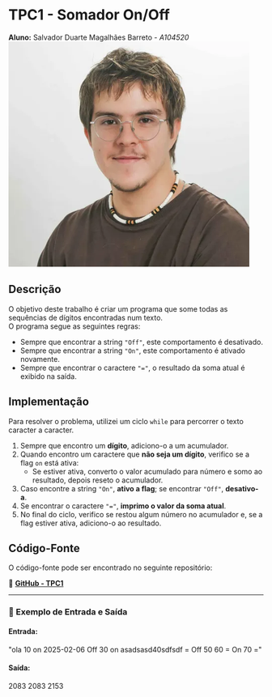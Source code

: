 # TPC1 - Somador On/Off  

**Aluno:** Salvador Duarte Magalhães Barreto - *A104520*  
![Alt text](https://github.com/R7ptide/PL2025-A104520/blob/main/image.png)

## Descrição  

O objetivo deste trabalho é criar um programa que some todas as sequências de dígitos encontradas num texto.  
O programa segue as seguintes regras:  

- Sempre que encontrar a string `"Off"`, este comportamento é desativado.  
- Sempre que encontrar a string `"On"`, este comportamento é ativado novamente.  
- Sempre que encontrar o caractere `"="`, o resultado da soma atual é exibido na saída.  

## Implementação  

Para resolver o problema, utilizei um ciclo `while` para percorrer o texto caracter a caracter.  

1. Sempre que encontro um **dígito**, adiciono-o a um acumulador.  
2. Quando encontro um caractere que **não seja um dígito**, verifico se a flag `on` está ativa:  
   - Se estiver ativa, converto o valor acumulado para número e somo ao resultado, depois reseto o acumulador.  
3. Caso encontre a string `"On"`, **ativo a flag**; se encontrar `"Off"`, **desativo-a**.  
4. Se encontrar o caractere `"="`, **imprimo o valor da soma atual**.  
5. No final do ciclo, verifico se restou algum número no acumulador e, se a flag estiver ativa, adiciono-o ao resultado.  

## Código-Fonte  

O código-fonte pode ser encontrado no seguinte repositório:  

📌 [**GitHub - TPC1**](https://github.com/R7ptide/PL2025-A104520/blob/main/TPC1/tpc1.py)  

---

### 🔹 Exemplo de Entrada e Saída  

#### **Entrada:**  
"ola 10 on 2025-02-06 Off 30 on asadsasd40sdfsdf = Off 50 60 = On 70 ="
#### **Saída:**
2083
2083 
2153

